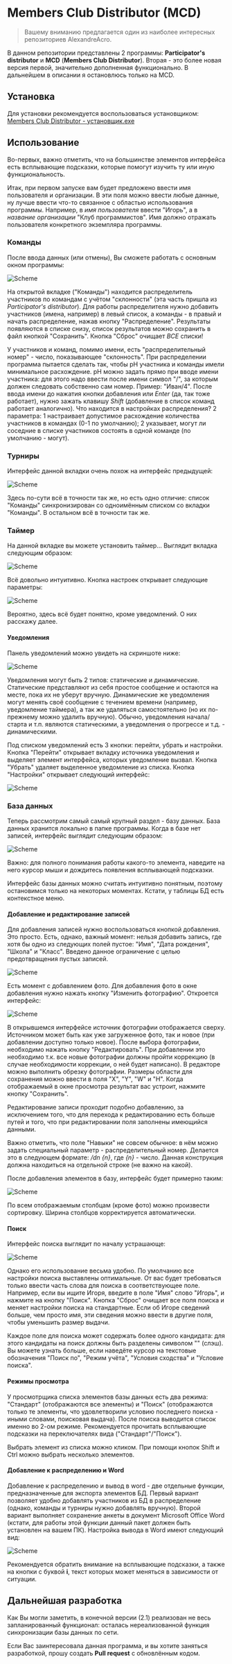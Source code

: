 # Members Club Distributor (MCD)
> Вашему вниманию предлагается один из наиболее интересных репозиториев AlexandreAcro.

В данном репозитории представлены 2 программы: **Participator's distributor** и **MCD** (**Members Club Distributor**).
Вторая - это более новая версия первой, значительно дополненная функционально.
В дальнейшем в описании я остановлюсь только на MCD.

## Установка
Для установки рекомендуется воспользоваться установщиком: [Members Club Distributor - установщик.exe](https://bitbucket.org/AlexandreAcro/members-club-distributor/downloads/Members_Club_Distributor_-_%D1%83%D1%81%D1%82%D0%B0%D0%BD%D0%BE%D0%B2%D1%89%D0%B8%D0%BA.exe)

## Использование
Во-первых, важно отметить, что на большинстве элементов интерфейса есть всплывающие подсказки, которые помогут изучить ту или иную функциональность.

Итак, при первом запуске вам будет предложено ввести имя пользователя и организации. 
В эти поля можно ввести любые данные, ну лучше ввести что-то связанное с областью использования программы. 
Например, в *имя пользователя* ввести "Игорь", а в *название организации* "Клуб программистов". 
Имя должно отражать пользователя конкретного экземпляра программы.

### Команды
После ввода данных (или отмены), Вы сможете работать с основным окном программы:

![Scheme](Members%20Club%20Distributor/shot_1.PNG)

На открытой вкладке ("Команды") находится распределитель участников по командам с учётом "склонности" (эта часть пришла из *Participator's distributor*).
Для работы распределителя нужно добавить участников (имена, например) в левый список, а команды - в правый и начать распределение, нажав кнопку "Распределение".
Результаты появляются в списке снизу, список результатов можно сохранить в файл кнопкой "Сохранить". Кнопка "Сброс" очищает *ВСЕ* списки!

У участников и команд, помимо имени, есть "распределительный номер" - число, показывающее "склонность". 
При распределении программа пытается сделать так, чтобы рН участника и команды имели минимальное расхождение. 
рН можно задать прямо при вводе имени участника: для этого надо ввести после имени символ "/", за которым должен следовать собственно сам номер. Пример: "Иван/4". 
После ввода имени до нажатия кнопки добавления или *Enter* (да, так тоже работает), нужно зажать клавишу *Shift* (добавление в список команд работает аналогично).
Что находится в настройках распределения? 
2 параметра: 1 настраивает допустимое расхождение количества участников в командах (0-1 по умолчанию); 2 указывает, могут ли соседние в списке участников состоять в одной команде (по умолчанию - могут).

### Турниры
Интерфейс данной вкладки очень похож на интерфейс предыдущей:

![Scheme](Members%20Club%20Distributor/shot_2.PNG)

Здесь по-сути всё в точности так же, но есть одно отличие: список "Команды" синхронизирован со одноимённым списком со вкладки "Команды". В остальном всё в точности так же.

### Таймер
На данной вкладке вы можете установить таймер... Выглядит вкладка следующим образом:

![Scheme](Members%20Club%20Distributor/shot_3.PNG)

Всё довольно интуитивно. Кнопка настроек открывает следующие параметры:

![Scheme](Members%20Club%20Distributor/shot_4.PNG)

Вероятно, здесь всё будет понятно, кроме уведомлений. О них расскажу далее.

#### Уведомления
Панель уведомлений можно увидеть на скриншоте ниже:

![Scheme](Members%20Club%20Distributor/shot_5.PNG)

Уведомления могут быть 2 типов: статические и динамические. 
Статические представляют из себя простое сообщение и остаются на месте, пока их не уберут вручную. 
Динамические же уведомления могут менять своё сообщение с течением времени (например, уведомление таймера), а так же удаляться самостоятельно (но их по-прежнему можно удалить вручную).
Обычно, уведомления начала/старта и т.п. являются статическими, а уведомления о прогрессе и т.д. - динамическими.

Под списком уведомлений есть 3 кнопки: перейти, убрать и настройки.
Кнопка "Перейти" открывает вкладку источника уведомления и выделяет элемент интерфейса, которых уведомление вызвал.
Кнопка "Убрать" удаляет выделенное уведомление из списка.
Кнопка "Настройки" открывает следующий интерфейс:

![Scheme](Members%20Club%20Distributor/shot_6.PNG)

### База данных
Теперь рассмотрим самый самый крупный раздел - базу данных. База данных хранится локально в папке программы. Когда в базе нет записей, интерфейс выглядит следующим образом:

![Scheme](Members%20Club%20Distributor/shot_7.PNG)

Важно: для полного понимания работы какого-то элемента, наведите на него курсор мыши и дождитесь появления всплывающей подсказки.

Интерфейс базы данных можно считать интуитивно понятным, поэтому остановимся только на некоторых моментах.
Кстати, у таблицы БД есть контекстное меню.

#### Добавление и редактирование записей
Для добавления записей нужно воспользоваться кнопкой добавления. Это просто. 
Есть, однако, важный момент: нельзя добавить запись, где хотя бы одно из следующих полей пустое: "Имя", "Дата рождения", "Школа" и "Класс". Введено данное ограничение с целью предотвращения пустых записей.

![Scheme](Members%20Club%20Distributor/shot_8.PNG)

Есть момент с добавлением фото. Для добавления фото в окне добавления нужно нажать кнопку "Изменить фотографию". Откроется интерфейс:

![Scheme](Members%20Club%20Distributor/shot_9.PNG)

В открывшемся интерфейсе источник фотографии отображается сверху. Источником может быть как уже загруженное фото, так и новое (при добавлении доступно только новое).
После выбора фотографии, необходимо нажать кнопку "Редактировать". При добавлении это необходимо т.к. все новые фотографии должны пройти коррекцию (в случае необходимости коррекции, о ней будет написано).
В редакторе можно выполнить обрезку фотографии. Размеры области для сохранения можно ввести в поля "X", "Y", "W" и "H". 
Когда отображаемый в окне просмотра результат вас устроит, нажмите кнопку "Сохранить".

Редактирование записи проходит подобно добавлению, за исключением того, что для перехода к редактированию есть больше путей и того, что при редактировании поля заполнены имеющийся данными.

Важно отметить, что поле "Навыки" не совсем обычное: в нём можно задать специальный параметр - распределительный номер. Делается это в следующем формате: */dn {n}*, где *{n}* - число. Данная конструкция должна находиться на отдельной строке (не важно на какой).

После добавления элементов в базу, интерфейс будет примерно таким:

![Scheme](Members%20Club%20Distributor/shot_10.PNG)

По всем отображаемым столбцам (кроме фото) можно произвести сортировку. Ширина столбцов корректируется автоматически.

#### Поиск
Интерфейс поиска выглядит по началу устрашающе:

![Scheme](Members%20Club%20Distributor/shot_11.PNG)

Однако его использование весьма удобно. По умолчанию все настройки поиска выставлены оптимальные. 
От вас будет требоваться только ввести часть слова для поиска в соответствующее поле. 
Например, если вы ищите Игоря, введите в поле "Имя" слово "*Игорь*", и нажмите на кнопку "Поиск".
Кнопка "Сброс" очищает все поля поиска и меняет настройки поиска на стандартные.
Если об Игоре сведений больше, чем просто имя, эти сведения можно ввести в другие поля, чтобы уменьшить размер выдачи. 


Каждое поле для поиска может содержать более одного кандидата: для этого кандидаты на поиск должны быть разделены символом "\" (слэш).
Вы можете узнать больше, если наведёте курсор на текстовые обозначения "Поиск по", "Режим учёта", "Условия сходства" и "Условие поиска".

#### Режимы просмотра
У просмотрщика списка элементов базы данных есть два режима: "Стандарт" (отображаются все элементы) и "Поиск" (отображаются только те элементы, что удовлетворили условию последнего поиска - иными словами, поисковая выдача).
После поиска выводится список именно во 2-ом режиме. Рекомендуется прочитать всплывающие подсказки на переключателях вида ("Стандарт"/"Поиск").

Выбрать элемент из списка можно кликом. При помощи кнопок Shift и Ctrl можно выбрать несколько элементов.

#### Добавление к распределению и Word
Добавление к распределению и вывод в word - две отдельные функции, предназначенные для экспорта элементов БД. 
Первый вариант позволяет удобно добавлять участников из БД в распределение (однако, команды и турниры нужно добавлять вручную).
Второй вариант выполняет сохранение анкеты в документ Microsoft Office Word (кстати, для работы этой функции данный пакет должен быть установлен на вашем ПК). Настройка вывода в Word имеют следующий вид:

![Scheme](Members%20Club%20Distributor/shot_12.PNG)

Рекомендуется обратить внимание на всплывающие подсказки, а также на кнопки с буквой **i**, текст которых может меняться в зависимости от ситуации.

## Дальнейшая разработка
Как Вы могли заметить, в конечной версии (2.1) реализован не весь запланированный функционал: осталась нереализованной функция синхронизации базы данных по сети.

Если Вас заинтересовала данная программа, и вы хотите заняться разработкой, прошу создать **Pull request** с обновлённым кодом.